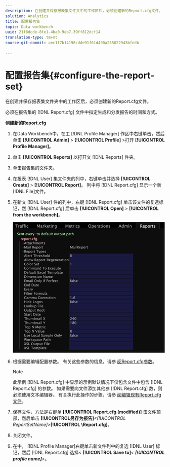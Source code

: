 ```yaml
---
description: 在创建并保存报表集文件夹中的工作区后，必须创建新的Report.cfg文件。
solution: Analytics
title: 配置报告集
topic: Data workbench
uuid: 21f8dcde-8fe1-4ba0-9eb7-39ff812dcf14
translation-type: tm+mt
source-git-commit: aec1f7b14198cdde91f61d490a235022943bfedb

---
```



# 配置报告集{#configure-the-report-set}

在创建并保存报表集文件夹中的工作区后，必须创建新的Report.cfg文件。

必须在报告集的 [!DNL Report.cfg] 文件中指定生成和分发报告的时间和方式。

**创建新的Report.cfg**

1. 在Data Workbench中，在工 [!DNL Profile Manager] 作区中右键单击，然后单击 **[!UICONTROL Admin]** > **[!UICONTROL Profile]** >打开 **[!UICONTROL Profile Manager]**。
1. 单击 **[!UICONTROL Reports]** 以打开文 [!DNL Reports] 件夹。
1. 单击报告集的文件夹。
1. 在报表 [!DNL User] 集文件夹的列中，右键单击并选择 **[!UICONTROL Create]** > **[!UICONTROL Report]**。 列中将 [!DNL Report.cfg] 显示一个新 [!DNL File]文件。
1. 在新文 [!DNL User] 件的列中，右键 [!DNL Report.cfg] 单击该文件的复选标记，然 [!DNL Report.cfg] 后单击 **[!UICONTROL Open]** > **[!UICONTROL from the workbench]**。

   ![步骤信息](assets/cfg_reportcfg.png)

1. 根据需要编辑配置参数。 有关这些参数的信息，请参 [阅Report.cfg参数](../../../../../home/c-rpt-oview/c-rpt-param-ref/c-rpt-param.md#concept-838e59d72d3f4cb29ee15f5c7eb0ceff)。

   >[!NOTE]
   >
   >此示例 [!DNL Report.cfg] 中显示的示例默认情况下仅包含文件中包含 [!DNL Report.cfg] 的参数。 如果需要向文件添加其他参 [!DNL Report.cfg] 数，则必须使用文本编辑器。 有关执行此操作的步骤，请参 [阅编辑现有Report.cfg文件](../../../../../home/c-rpt-oview/c-work-rpt-sets/c-edit-ex-rpt-files/c-edit-ex-rpt-files.md#concept-96fd57159f454defa09bd18655a12887)。

1. 保存文件，方法是右键单 **[!UICONTROL Report.cfg (modified)]** 击文件顶部，然后单击 **[!UICONTROL另存为报告\]***&lt;**[!UICONTROL ReportSetName]**>***[!UICONTROL \Report.cfg]**。
1. 关闭文件。
1. 在中， [!DNL Profile Manager]右键单击新文件列中的复选 [!DNL User] 标记，然后 [!DNL Report.cfg] 选择&lt; **[!UICONTROL Save to]***&lt; **[!UICONTROL profile name]**>*。
